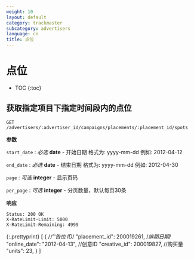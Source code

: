 ```yaml
---
weight: 10
layout: default
category: trackmaster
subcategory: advertisers
language: cn
title: 点位
---
```


# 点位

* TOC
{:toc}

## 获取指定项目下指定时间段内的点位

    GET /advertisers/:advertiser_id/campaigns/placements/:placement_id/spots

**参数**

`start_date`
: _必选_ **date** - 开始日期 格式为: yyyy-mm-dd 例如: 2012-04-12

`end_date`
: _必选_ **date** - 结束日期 格式为: yyyy-mm-dd 例如: 2012-04-30

`page`
: _可选_ **integer** - 显示页码

`per_page`
: _可选_ **integer** - 分页数量，默认每页30条

**响应**

    Status: 200 OK
    X-RateLimit-Limit: 5000
    X-RateLimit-Remaining: 4999

{:.prettyprint}
    [
      {
        /*广告位 ID*/
        "placement_id": 200019261,
        /*排期日期*/
        "online_date": "2012-04-13",
        //创意ID
        "creative_id": 200019827,
        //购买量
        "units": 23,
      }
    ]


